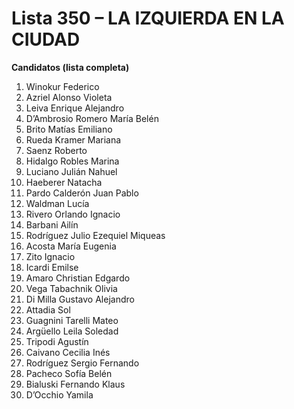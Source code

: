 # Lista 350 – LA IZQUIERDA EN LA CIUDAD

**Candidatos (lista completa)**

1. Winokur Federico  
2. Azriel Alonso Violeta  
3. Leiva Enrique Alejandro  
4. D’Ambrosio Romero María Belén  
5. Brito Matías Emiliano  
6. Rueda Kramer Mariana  
7. Saenz Roberto  
8. Hidalgo Robles Marina  
9. Luciano Julián Nahuel  
10. Haeberer Natacha  
11. Pardo Calderón Juan Pablo  
12. Waldman Lucía  
13. Rivero Orlando Ignacio  
14. Barbani Ailín  
15. Rodríguez Julio Ezequiel Miqueas  
16. Acosta María Eugenia  
17. Zito Ignacio  
18. Icardi Emilse  
19. Amaro Christian Edgardo  
20. Vega Tabachnik Olivia  
21. Di Milla Gustavo Alejandro  
22. Attadia Sol  
23. Guagnini Tarelli Mateo  
24. Argüello Leila Soledad  
25. Tripodi Agustín  
26. Caivano Cecilia Inés  
27. Rodríguez Sergio Fernando  
28. Pacheco Sofía Belén  
29. Bialuski Fernando Klaus  
30. D’Occhio Yamila  
